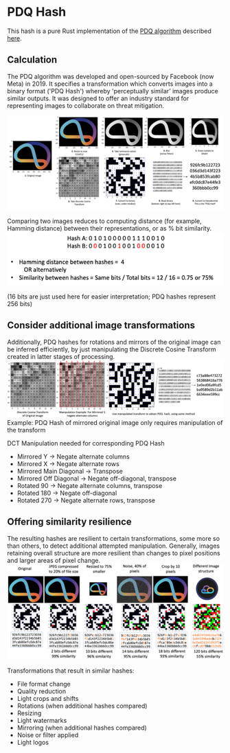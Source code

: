 # PDQ Hash

This hash is a pure Rust implementation of the [PDQ algorithm](https://github.com/facebook/ThreatExchange/tree/main/pdq) described [here](https://raw.githubusercontent.com/facebook/ThreatExchange/main/hashing/hashing.pdf).

## Calculation
The PDQ algorithm was developed and open-sourced by Facebook (now Meta) in 2019. It specifies a transformation which converts images into a binary format ('PDQ Hash') whereby 'perceptually similar’ images produce similar outputs. It was designed to offer an industry standard for representing images to collaborate on threat mitigation.

![Obtain PDQ Hash of an image](/docs/transformation.png)

Comparing two images reduces to computing distance (for example, Hamming distance) between their representations, or as % bit similarity. 
![Comparing two bit strings](/docs/comparison.png)

(16 bits are just used here for easier interpretation; PDQ hashes represent 256 bits)
## Consider additional image transformations

Additionally, PDQ hashes for rotations and mirrors of the original image can be inferred efficiently, by just manipulating the Discrete Cosine Transform created in latter stages of processing.
![Comparing two bit strings](/docs/rotation.png)
Example: PDQ Hash of mirrored original image only requires manipulation of the transform

DCT Manipulation needed for corresponding PDQ Hash
* Mirrored Y -> Negate alternate columns
* Mirrored X -> Negate alternate rows
* Mirrored Main Diagonal -> Transpose
* Mirrored Off Diagonal -> Negate off-diagonal, transpose
* Rotated 90 -> Negate alternate columns, transpose
* Rotated 180 -> Negate off-diagonal
* Rotated 270 -> Negate alternate rows, transpose

## Offering similarity resilience

The resulting hashes are resilient to certain transformations, some more so than others, to detect additional attempted manipulation. Generally, images retaining overall structure are more resilient than changes to pixel positions and larger areas of pixel change. 
![Obtain PDQ Hash of an image](/docs/similarity.png)

Transformations that result in similar hashes:
* File format change
* Quality reduction
* Light crops and shifts
* Rotations (when additional hashes compared)
* Resizing
* Light watermarks
* Mirroring (when additional hashes compared)
* Noise or filter applied
* Light logos

